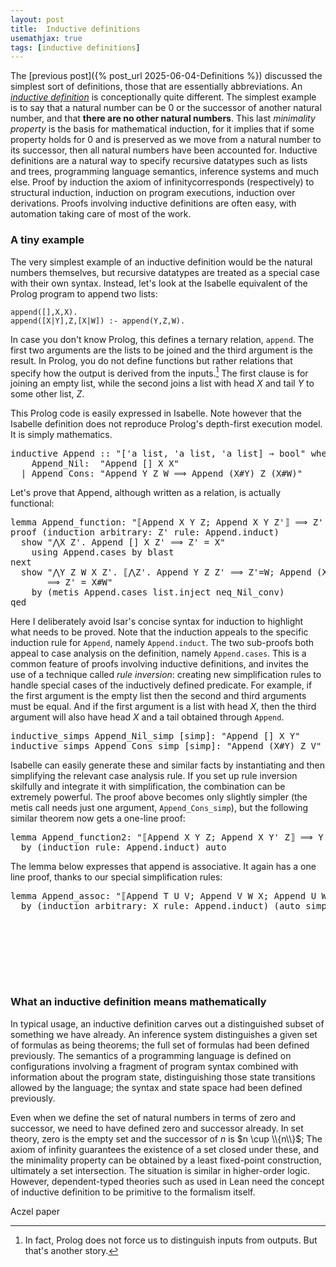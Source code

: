 ```yaml
---
layout: post
title:  Inductive definitions
usemathjax: true 
tags: [inductive definitions]
---
```

The [previous post]({% post_url 2025-06-04-Definitions %}) 
discussed the simplest sort of definitions,
those that are essentially abbreviations.
An [*inductive definition*](https://lawrencecpaulson.github.io/tag/inductive_definitions) is conceptionally quite different.
The simplest example is to say that a natural number can be 0
or the successor of another natural number, and that **there are
no other natural numbers**.
This last *minimality property* is the basis for mathematical induction,
for it implies that if some property holds for 0 and is preserved as we move from a natural number to its successor, then all natural numbers have been accounted for.
Inductive definitions are a natural way to specify
recursive datatypes such as lists and trees, 
programming language semantics, inference systems
and much else. 
Proof by induction the axiom of infinitycorresponds (respectively) to
structural induction, induction on program executions, induction over derivations.
Proofs involving inductive definitions are often easy,
with automation taking care of most of the work.

### A tiny example

The very simplest example of an inductive definition would be the natural numbers themselves, but recursive datatypes are treated as a special case with their own syntax.
Instead, let's look at the Isabelle equivalent of the Prolog program 
to append two lists:

```
append([],X,X).
append([X|Y],Z,[X|W]) :- append(Y,Z,W).  
```
In case you don't know Prolog, this defines a ternary relation, `append`.
The first two arguments are the lists to be joined 
and the third argument is the result.
In Prolog, you do not define functions but rather relations that specify
how the output is derived from the inputs.[^1]
The first clause is for joining an empty list, 
while the second joins a list with head $X$ and tail $Y$ to some other list, $Z$.

[^1]: In fact, Prolog does not force us to distinguish inputs from outputs. But that's another story.

This Prolog code is easily expressed in Isabelle.
Note however that the Isabelle definition does not
reproduce Prolog's depth-first execution model. It is simply mathematics.

<pre class="source">
<span class="keyword1 command">inductive</span> <span class="entity">Append</span> <span class="main">::</span> <span class="quoted quoted"><span>"</span><span class="main">[</span><span class="tfree">'a</span> <span class="tconst">list</span><span class="main">,</span> <span class="tfree">'a</span> <span class="tconst">list</span><span class="main">,</span> <span class="tfree">'a</span> <span class="tconst">list</span><span class="main">]</span> <span class="main">⇒</span> <span class="tconst">bool</span><span>"</span> <span class="keyword2 keyword">where</span>
    Append_Nil<span class="main">:</span>  <span class="quoted"><span class="quoted"><span>"</span><span class="free">Append</span> <span class="main">[]</span></span> <span class="free bound entity">X</span> <span class="free bound entity">X</span><span>"</span></span>
  <span class="main">|</span> Append_Cons<span class="main">:</span> <span class="quoted"><span class="quoted"><span>"</span><span class="free">Append</span> <span class="free bound entity">Y</span> <span class="free bound entity">Z</span> <span class="free bound entity">W</span> <span class="main">⟹</span> <span class="free">Append</span> <span class="main">(</span><span class="free bound entity">X</span><span class="main">#</span></span><span class="free bound entity">Y</span><span class="main">)</span> <span class="free bound entity">Z</span> <span class="main">(</span><span class="free bound entity">X</span><span class="main">#</span></span><span class="free bound entity">W</span><span class="main">)</span><span>"</span></span>
</pre>


Let's prove that Append, although written as a relation, is actually functional:

<pre class="source">
<span class="keyword1 command">lemma</span> Append_function<span class="main">:</span> <span class="quoted quoted"><span>"</span><span class="main">⟦</span></span><span class="const">Append</span> <span class="free">X</span> <span class="free">Y</span> <span class="free">Z</span><span class="main">;</span> <span class="const">Append</span> <span class="free">X</span> <span class="free">Y</span> <span class="free">Z'</span><span class="main">⟧</span> <span class="main">⟹</span> <span class="free">Z'</span> <span class="main">=</span> <span class="free">Z</span><span>"</span><span>
</span><span class="keyword1 command">proof</span> <span class="main">(</span><span class="operator">induction</span> <span class="quasi_keyword">arbitrary</span><span class="main main">:</span> <span class="quoted free">Z'</span> <span class="quasi_keyword">rule</span><span class="main main">:</span> Append.induct<span class="main">)</span><span>
  </span><span class="keyword3 command">show</span> <span class="quoted quoted"><span>"</span><span class="main">⋀</span><span class="bound">X</span> <span class="bound">Z'</span><span class="main">.</span> </span><span class="const">Append</span> <span class="main">[]</span> <span class="bound">X</span> <span class="bound">Z'</span> <span class="main">⟹</span> <span class="bound">Z'</span> <span class="main">=</span> <span class="bound">X</span><span>"</span><span>
    </span><span class="keyword1 command">using</span> Append.cases <span class="keyword1 command">by</span> <span class="operator">blast</span><span>
</span><span class="keyword1 command">next</span><span>
  </span><span class="keyword3 command">show</span> <span class="quoted quoted"><span>"</span><span class="main">⋀</span><span class="bound">Y</span> <span class="bound">Z</span> <span class="bound">W</span> <span class="bound">X</span> <span class="bound">Z'</span><span class="main">.</span> <span class="main">⟦</span><span class="main">⋀</span><span class="bound">Z'</span><span class="main">.</span> </span><span class="const">Append</span> <span class="bound">Y</span> <span class="bound">Z</span> <span class="bound">Z'</span> <span class="main">⟹</span> <span class="bound">Z'</span><span class="main">=</span><span class="bound">W</span><span class="main">;</span> <span class="const">Append</span> <span class="main">(</span><span class="bound">X</span><span class="main">#</span><span class="bound">Y</span><span class="main">)</span> <span class="bound">Z</span> <span class="bound">Z'</span><span class="main">⟧</span><span>
       </span><span class="main">⟹</span> <span class="bound">Z'</span> <span class="main">=</span> <span class="bound">X</span><span class="main">#</span><span class="bound">W</span><span>"</span><span>
    </span><span class="keyword1 command">by</span> <span class="main">(</span><span class="operator">metis</span> Append.cases list.inject neq_Nil_conv<span class="main">)</span><span>
</span><span class="keyword1 command">qed</span>
</pre>

Here I deliberately avoid Isar's concise syntax for induction to
highlight what needs to be proved.
Note that the induction appeals to the specific induction rule for
`Append`, namely `Append.induct`. The two sub-proofs both appeal to
case analysis on the definition, namely `Append.cases`.
This is a common feature of proofs involving inductive definitions,
and invites the use of a technique called *rule inversion*:
creating new simplification rules to handle special cases
of the inductively defined predicate.
For example, if the first argument is the empty list then the second and third arguments must be equal.
And if the first argument is a list with head $X$,
then the third argument will also have head $X$ and a tail obtained through `Append`.

<pre class="source">
<span class="keyword1 command">inductive_simps</span> Append_Nil_simp <span class="main">[</span><span class="operator">simp</span><span class="main">]</span><span class="main">:</span> <span class="quoted quoted">"</span><span class="const">Append</span> <span class="main">[]</span> <span class="free">X</span> <span class="free">Y</span><span>"</span><span>
<span class="keyword1 command">inductive_simps</span> Append_Cons_simp <span class="main">[</span><span class="operator">simp</span><span class="main">]</span><span class="main">:</span> <span class="quoted quoted">"</span><span class="const">Append</span> <span class="main">(</span><span class="free">X</span><span class="main">#</span><span class="free">Y</span><span class="main">)</span> <span class="free">Z</span> <span class="free">V</span><span>"</span></span>
</pre>

Isabelle can easily generate these and similar facts by instantiating and then simplifying the relevant case analysis rule.
If you set up rule inversion skilfully and integrate it with simplification, the combination can be extremely powerful.
The proof above becomes only slightly simpler (the metis call needs just
one argument, `Append_Cons_simp`),
but the following similar theorem now gets a one-line proof:

<pre class="source">
<span class="keyword1 command">lemma</span> Append_function2<span class="main">:</span> <span class="quoted quoted"><span>"</span><span class="main">⟦</span></span><span class="const">Append</span> <span class="free">X</span> <span class="free">Y</span> <span class="free">Z</span><span class="main">;</span> <span class="const">Append</span> <span class="free">X</span> <span class="free">Y'</span> <span class="free">Z</span><span class="main">⟧</span> <span class="main">⟹</span> <span class="free">Y'</span> <span class="main">=</span> <span class="free">Y</span><span>"</span><span>
  </span><span class="keyword1 command">by</span> <span class="main">(</span><span class="operator">induction</span> <span class="quasi_keyword">rule</span><span class="main main">:</span> Append.induct<span class="main">)</span> <span class="operator">auto</span>
</pre>

The lemma below expresses that append is associative.
It again has a one line proof, thanks to our special simplification rules:

<pre class="source">
<span class="keyword1 command">lemma</span> Append_assoc<span class="main">:</span> <span class="quoted quoted"><span>"</span><span class="main">⟦</span></span><span class="const">Append</span> <span class="free">T</span> <span class="free">U</span> <span class="free">V</span><span class="main">;</span> <span class="const">Append</span> <span class="free">V</span> <span class="free">W</span> <span class="free">X</span><span class="main">;</span> <span class="const">Append</span> <span class="free">U</span> <span class="free">W</span> <span class="free">Y</span><span class="main">⟧</span> <span class="main">⟹</span> <span class="const">Append</span> <span class="free">T</span> <span class="free">Y</span> <span class="free">X</span><span>"</span><span>
  </span><span class="keyword1 command">by</span> <span class="main">(</span><span class="operator">induction</span> <span class="quasi_keyword">arbitrary</span><span class="main main">:</span> <span class="quoted free">X</span> <span class="quasi_keyword">rule</span><span class="main main">:</span> Append.induct<span class="main">)</span> <span class="main">(</span><span class="operator">auto</span> <span class="quasi_keyword">simp</span><span class="main main">:</span> Append_function<span class="main">)</span>
</pre>

<pre class="source">
</pre>

<pre class="source">
</pre>

<pre class="source">
</pre>

<pre class="source">
</pre>

<pre class="source">
</pre>
<pre class="source">
</pre>
<pre class="source">
</pre>
<pre class="source">
</pre>

### What an inductive definition means mathematically

In typical usage, an inductive definition carves out
a distinguished subset of something we have already.
An inference system distinguishes a given set of formulas as being theorems;
the full set of formulas had been defined previously.
The semantics of a programming language is defined on configurations involving
a fragment of program syntax combined with information about the program state,
distinguishing those state transitions allowed by the language;
the syntax and state space had been defined previously.

Even when we define the set of natural numbers in terms of zero and successor,
we need to have defined zero and successor already.
In set theory, zero is the empty set and the successor of $n$ is $n \cup \\{n\\}$;
The axiom of infinity guarantees the existence of a set closed under these,
and the minimality property can be obtained by a least fixed-point construction,
ultimately a set intersection.
The situation is similar in higher-order logic.
However, dependent-typed theories such as used in Lean need the concept of inductive definition to be primitive to the formalism itself.

Aczel paper
